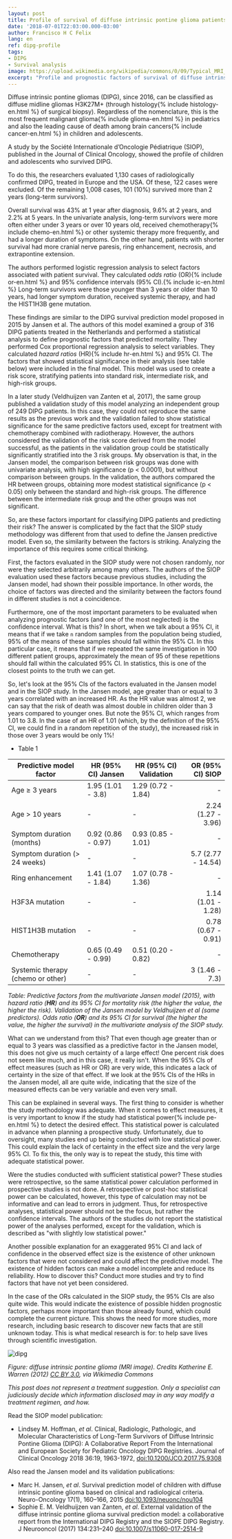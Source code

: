 ```yaml
---
layout: post
title: Profile of survival of diffuse intrinsic pontine glioma patients
date: '2018-07-01T22:03:00.000-03:00'
author: Francisco H C Felix
lang: en
ref: dipg-profile
tags:
- DIPG
- Survival analysis
image: https://upload.wikimedia.org/wikipedia/commons/0/09/Typical_MRI_appearance_of_diffuse_intrinsic_pontine_glioma_%28DIPG%29_-_Fonc-02-00205-g002.jpg
excerpt: "Profile and prognostic factors of survival of diffuse intrinsic pontine glioma (DIPG) patients, based on international studies and survival models."
---
```


Diffuse intrinsic pontine gliomas (DIPG), since 2016, can be classified as diffuse midline gliomas H3K27M+ (through histology{% include histology-en.html %} of surgical biopsy). Regardless of the nomenclature, this is the most frequent malignant glioma{% include glioma-en.html %} in pediatrics and also the leading cause of death among brain cancers{% include cancer-en.html %} in children and adolescents.
<!--more-->

A study by the Société Internationale d’Oncologie Pédiatrique (SIOP), published in the Journal of Clinical Oncology, showed the profile of children and adolescents who survived DIPG.

To do this, the researchers evaluated 1,130 cases of radiologically confirmed DIPG, treated in Europe and the USA. Of these, 122 cases were excluded. Of the remaining 1,008 cases, 101 (10%) survived more than 2 years (long-term survivors).

Overall survival was 43% at 1 year after diagnosis, 9.6% at 2 years, and 2.2% at 5 years. In the univariate analysis, long-term survivors were more often either under 3 years or over 10 years old, received chemotherapy{% include chemo-en.html %} or other systemic therapy more frequently, and had a longer duration of symptoms. On the other hand, patients with shorter survival had more cranial nerve paresis, ring enhancement, necrosis, and extrapontine extension.

The authors performed logistic regression analysis to select factors associated with patient survival. They calculated _odds ratio_ (OR){% include or-en.html %} and 95% confidence intervals (95% CI).{% include ic-en.html %} Long-term survivors were those younger than 3 years or older than 10 years, had longer symptom duration, received systemic therapy, and had the HIST1H3B gene mutation.

These findings are similar to the DIPG survival prediction model proposed in 2015 by Jansen et al. The authors of this model examined a group of 316 DIPG patients treated in the Netherlands and performed a statistical analysis to define prognostic factors that predicted mortality. They performed Cox proportional regression analysis to select variables. They calculated _hazard ratios_ (HR){% include hr-en.html %} and 95% CI. The factors that showed statistical significance in their analysis (see table below) were included in the final model. This model was used to create a risk score, stratifying patients into standard risk, intermediate risk, and high-risk groups.

In a later study (Veldhuijzen van Zanten et al, 2017), the same group published a validation study of this model analyzing an independent group of 249 DIPG patients. In this case, they could not reproduce the same results as the previous work and the validation failed to show statistical significance for the same predictive factors used, except for treatment with chemotherapy combined with radiotherapy. However, the authors considered the validation of the risk score derived from the model successful, as the patients in the validation group could be statistically significantly stratified into the 3 risk groups. My observation is that, in the Jansen model, the comparison between risk groups was done with univariate analysis, with high significance (p < 0.0001), but without comparison between groups. In the validation, the authors compared the HR between groups, obtaining more modest statistical significance (p < 0.05) only between the standard and high-risk groups. The difference between the intermediate risk group and the other groups was not significant.

So, are these factors important for classifying DIPG patients and predicting their risk? The answer is complicated by the fact that the SIOP study methodology was different from that used to define the Jansen predictive model. Even so, the similarity between the factors is striking. Analyzing the importance of this requires some critical thinking.

First, the factors evaluated in the SIOP study were not chosen randomly, nor were they selected arbitrarily among many others. The authors of the SIOP evaluation used these factors because previous studies, including the Jansen model, had shown their possible importance. In other words, the choice of factors was directed and the similarity between the factors found in different studies is not a coincidence.

Furthermore, one of the most important parameters to be evaluated when analyzing prognostic factors (and one of the most neglected) is the confidence interval. What is this? In short, when we talk about a 95% CI, it means that if we take `n` random samples from the population being studied, 95% of the means of these samples should fall within the 95% CI. In this particular case, it means that if we repeated the same investigation in 100 different patient groups, approximately the mean of 95 of these repetitions should fall within the calculated 95% CI. In statistics, this is one of the closest points to the truth we can get.

So, let's look at the 95% CIs of the factors evaluated in the Jansen model and in the SIOP study. In the Jansen model, age greater than or equal to 3 years correlated with an increased HR. As the HR value was almost 2, we can say that the risk of death was almost double in children older than 3 years compared to younger ones. But note the 95% CI, which ranges from 1.01 to 3.8. In the case of an HR of 1.01 (which, by the definition of the 95% CI, we could find in a random repetition of the study), the increased risk in those over 3 years would be only 1%!

- Table 1

| Predictive model factor | HR (95% CI) Jansen | HR (95% CI) Validation | OR (95% CI) SIOP |
| --- | --- | --- | ---:|
| Age ≥ 3 years | 1.95 (1.01 - 3.8) | 1.29 (0.72 - 1.84) | - |
| Age > 10 years | - | - | 2.24 (1.27 - 3.96) |
| Symptom duration (months) | 0.92 (0.86 - 0.97) | 0.93 (0.85 - 1.01) | - |
| Symptom duration (> 24 weeks) | - | - | 5.7 (2.77 - 14.54) |
| Ring enhancement | 1.41 (1.07 - 1.84) | 1.07 (0.78 - 1.36) | - |
| H3F3A mutation | - | - | 1.14 (1.01 - 1.28) |
| HIST1H3B mutation | - | - | 0.78 (0.67 - 0.91) |
| Chemotherapy | 0.65 (0.49 - 0.99) | 0.51 (0.20 - 0.82) | - |
| Systemic therapy (chemo or other) | - | - | 3 (1.46 - 7.3) |

_Table: Predictive factors from the multivariate Jansen model (2015), with hazard ratio (**HR**) and its 95% CI for mortality risk (the higher the value, the higher the risk). Validation of the Jansen model by Veldhuijzen et al (same predictors). Odds ratio (**OR**) and its 95% CI for survival (the higher the value, the higher the survival) in the multivariate analysis of the SIOP study._

What can we understand from this? That even though age greater than or equal to 3 years was classified as a predictive factor in the Jansen model, this does not give us much certainty of a large effect! One percent risk does not seem like much, and in this case, it really isn't. When the 95% CIs of effect measures (such as HR or OR) are very wide, this indicates a lack of certainty in the size of that effect. If we look at the 95% CIs of the HRs in the Jansen model, all are quite wide, indicating that the size of the measured effects can be very variable and even very small.

This can be explained in several ways. The first thing to consider is whether the study methodology was adequate. When it comes to effect measures, it is very important to know if the study had statistical power{% include pe-en.html %} to detect the desired effect. This statistical power is calculated in advance when planning a prospective study. Unfortunately, due to oversight, many studies end up being conducted with low statistical power. This could explain the lack of certainty in the effect size and the very large 95% CI. To fix this, the only way is to repeat the study, this time with adequate statistical power.

Were the studies conducted with sufficient statistical power? These studies were retrospective, so the same statistical power calculation performed in prospective studies is not done. A retrospective or post-hoc statistical power can be calculated, however, this type of calculation may not be informative and can lead to errors in judgment. Thus, for retrospective analyses, statistical power should not be the focus, but rather the confidence intervals. The authors of the studies do not report the statistical power of the analyses performed, except for the validation, which is described as "with slightly low statistical power."

Another possible explanation for an exaggerated 95% CI and lack of confidence in the observed effect size is the existence of other unknown factors that were not considered and could affect the predictive model. The existence of hidden factors can make a model incomplete and reduce its reliability. How to discover this? Conduct more studies and try to find factors that have not yet been considered.

In the case of the ORs calculated in the SIOP study, the 95% CIs are also quite wide. This would indicate the existence of possible hidden prognostic factors, perhaps more important than those already found, which could complete the current picture. This shows the need for more studies, more research, including basic research to discover new facts that are still unknown today. This is what medical research is for: to help save lives through scientific investigation.

![dipg](https://upload.wikimedia.org/wikipedia/commons/0/09/Typical_MRI_appearance_of_diffuse_intrinsic_pontine_glioma_%28DIPG%29_-_Fonc-02-00205-g002.jpg)

_Figure: diffuse intrinsic pontine glioma (MRI image). Credits Katherine E. Warren (2012) [CC BY 3.0](https://creativecommons.org/licenses/by/3.0), via Wikimedia Commons_

_This post does not represent a treatment suggestion. Only a specialist can judiciously decide which information disclosed may in any way modify a treatment regimen, and how._

Read the SIOP model publication:

- Lindsey M. Hoffman, _et al_. Clinical, Radiologic, Pathologic, and Molecular Characteristics of Long-Term Survivors of Diffuse Intrinsic Pontine Glioma (DIPG): A Collaborative Report From the International and European Society for Pediatric Oncology DIPG Registries. Journal of Clinical Oncology 2018 36:19, 1963-1972, [doi:10.1200/JCO.2017.75.9308](https://doi.org/10.1200/JCO.2017.75.9308)

Also read the Jansen model and its validation publications:

- Marc H. Jansen, _et al_. Survival prediction model of children with diffuse intrinsic pontine glioma based on clinical and radiological criteria. Neuro-Oncology 17(1), 160–166, 2015 [doi:10.1093/neuonc/nou104](https://doi.org/10.1093/neuonc/nou104)
- Sophie E. M. Veldhuijzen van Zanten, _et al_. External validation of the diffuse intrinsic pontine glioma survival prediction model: a collaborative report from the International DIPG Registry and the SIOPE DIPG Registry. J Neurooncol (2017) 134:231–240 [doi:10.1007/s11060-017-2514-9](https://doi.org/10.1007/s11060-017-2514-9)
